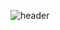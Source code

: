 ![header](https://capsule-render.vercel.app/api?type=wave&color=auto&height=300&section=header&text=Welcome%20Jiwons%20Github&fontSize=60)
